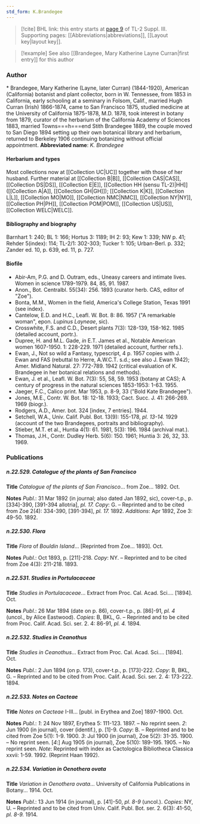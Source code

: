 ```yaml
---
std_form: K.Brandegee
---
```


> [!cite] BHL link: this entry starts at [page 9](https://www.biodiversitylibrary.org/page/33266316) of TL-2 Suppl. III.
> Supporting pages: [[Abbreviations|abbreviations]], [[Layout key|layout key]].

> [!example] See also [[Brandegee, Mary Katherine Layne Curran|first entry]] for this author

### Author

\* Brandegee, Mary Katherine (Layne, later Curran) (1844-1920), American (California) botanist and plant collector, born in W. Tennessee, from 1853 in California, early schooling at a seminary in Folsom, Calif., married Hugh Curran (Irish) 1866-1874, came to San Francisco 1875, studied medicine at the University of California 1875-1878, M.D. 1878, took interest in botany from 1879, curator of the herbarium of the California Academy of Sciences 1883, married Towns===h===end Stith Brandegee 1889, the couple moved to San Diego 1894 setting up their own botanical library and herbarium, returned to Berkeley 1906 continuing botanizing without official appointment. 
**Abbreviated name**: *K. Brandegee*

#### Herbarium and types

Most collections now at [[Collection UC|UC]] together with those of her husband. Further material at [[Collection B|B]], [[Collection CAS|CAS]], [[Collection DS|DS]], [[Collection E|E]], [[Collection HH (sensu TL-2)|HH]]([[Collection A|A]], [[Collection GH|GH]]); [[Collection K|K]], [[Collection L|L]], [[Collection MO|MO]], [[Collection NMC|NMC]], [[Collection NY|NY]], [[Collection PH|PH]], [[Collection POM|POM]], [[Collection US|US]], [[Collection WELC|WELC]].

#### Bibliography and biography

Barnhart 1: 240; BL 1: 166; Hortus 3: 1189; IH 2: 93; Kew 1: 339; NW p. 41; Rehder 5(index): 114; TL-2/1: 302-303; Tucker 1: 105; Urban-Berl. p. 332; Zander ed. 10, p. 639, ed. 11, p. 727.

#### Biofile

- Abir-Am, P.G. and D. Outram, eds., Uneasy careers and intimate lives. Women in science 1789-1979. 84, 85, 91. 1987.
- Anon., Bot. Centralbl. 55(34): 256. 1893 (curator herb. CAS, editor of "Zoe").
- Bonta, M.M., Women in the field, America's College Station, Texas 1991 (see index).
- Cantelow, E.D. and H.C., Leafl. W. Bot. 8: 86. 1957 ("A remarkable woman", epon. *Lupinus Layneae*, sic).
- Crosswhite, F.S. and C.D., Desert plants 7(3): 128-139, 158-162. 1985 (detailed account, portr.).
- Dupree, H. and M.L. Gade, *in* E.T. James et al., Notable American women 1607-1950. 1: 228-229. 1971 (detailed account, further refs.).
- Ewan, J., Not so wild a Fantasy, typescript, 4 p. 1957 copies with J. Ewan and FAS (rebuttal to Herre, A.W.C.T. s.d.; see also J. Ewan 1942); Amer. Midland Natural. 27: 772-789. 1942 (critical evaluation of K. Brandegee in her botanical relations and methods).
- Ewan, J. et al., Leafl. W. Bot. 7(3): 55, 58, 59. 1953 (botany at CAS); A century of progress in the natural sciences 1853-1953: 1-63. 1955.
- Jaeger, F.C., Calico print. Mar 1953, p. 8-9, 33 ("Bold Kate Brandegee").
- Jones, M.E., Contr. W. Bot. 18: 12-18. 1933; Cact. Succ. J. 41: 266-269. 1969 (biogr.).
- Rodgers, A.D., Amer. bot. 324 \[index, 7 entries\]. 1944.
- Setchell, W.A., Univ. Calif. Publ. Bot. 13(9): 155-178, *pl. 13-14.* 1929 (account of the two Brandegees, portraits and bibliography).
- Stieber, M.T. et al., Huntia 4(1): 61. 1981, 5(3): 196. 1984 (archival mat.).
- Thomas, J.H., Contr. Dudley Herb. 5(6): 150. 1961; Huntia 3: 26, 32, 33. 1969.

### Publications

##### n.22.529. Catalogue of the plants of San Francisco

**Title**
*Catalogue of the plants of San Francisco*... from Zoe... 1892. Oct.

**Notes**
*Publ*.: 31 Mar 1892 (in journal; also dated Jan 1892, sic), cover-t.p., p. \[334\]-390, \[391-394 allotria\], *pl. 17.* *Copy*: G. – Reprinted and to be cited from Zoe 2(4): 334-390, \[391-394\], *pl. 17.* 1892.
*Additions*: Apr 1892, Zoe 3: 49-50. 1892.

##### n.22.530. Flora

**Title**
*Flora* of *Bouldin Island*... \[Reprinted from Zoe... 1893\]. Oct.

**Notes**
*Publ*.: Oct 1893, p. \[211\]-218. *Copy*: NY. – Reprinted and to be cited from Zoe 4(3): 211-218. 1893.

##### n.22.531. Studies in Portulacaceae

**Title**
*Studies in Portulacaceae*... Extract from Proc. Cal. Acad. Sci.... \[1894\]. Oct.

**Notes**
*Publ*.: 26 Mar 1894 (date on p. 86), cover-t.p., p. \[86\]-91, *pl. 4* (uncol., by Alice Eastwood).
*Copies*: B, BKL, G. – Reprinted and to be cited from Proc. Calif. Acad. Sci. ser. 2. 4: 86-91, *pl. 4.* 1894.

##### n.22.532. Studies in Ceanothus

**Title**
*Studies in Ceanothus*... Extract from Proc. Cal. Acad. Sci.... \[1894\]. Oct.

**Notes**
*Publ*.: 2 Jun 1894 (on p. 173), cover-t.p., p. \[173\]-222. *Copy*: B, BKL, G. – Reprinted and to be cited from Proc. Calif. Acad. Sci. ser. 2. 4: 173-222. 1894.

##### n.22.533. Notes on Cacteae

**Title**
*Notes on Cacteae* I-III... \[publ. in Erythea and Zoe\] 1897-1900. Oct.

**Notes**
*Publ*.: *1*: 24 Nov 1897, Erythea 5: 111-123. 1897. – No reprint seen.
*2*: Jun 1900 (in journal), cover (identif.), p. \[1\]-9. *Copy*: B. – Reprinted and to be cited from Zoe 5(1): 1-9. 1900.
*3*: Jul 1900 (in journal), Zoe 5(2): 31-35. 1900. – No reprint seen.
\[*4*:\] Aug 1905 (in journal), Zoe 5(10): 189-195. 1905. – No reprint seen.
*Note*: Reprinted with index as Cactologica Bibliotheca Classica xxvii: 1-59. 1992. (Reprint Haan 1992).

##### n.22.534. Variation in Oenothera ovata

**Title**
*Variation in Oenothera ovata*... University of California Publications in Botany... 1914. Oct.

**Notes**
*Publ*.: 13 Jun 1914 (in journal), p. \[41\]-50, *pl. 8-9* (uncol.). *Copies*: NY, U. – Reprinted and to be cited from Univ. Calif. Publ. Bot. ser. 2. 6(3): 41-50, *pl. 8-9.* 1914.

